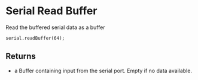 # Serial Read Buffer

Read the buffered serial data as a buffer

```sig
serial.readBuffer(64);
```

## Returns

* a Buffer containing input from the serial port. Empty if no data available.

